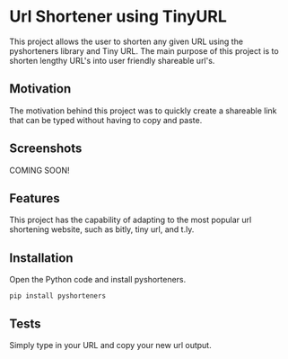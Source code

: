 # Url Shortener using TinyURL
This project allows the user to shorten any given URL using the pyshorteners library and Tiny URL. The main purpose of this project is to shorten lengthy URL's into user friendly shareable url's.

## Motivation
The motivation behind this project was to quickly create a shareable link that can be typed without having to copy and paste.

## Screenshots
COMING SOON!

## Features
This project has the capability of adapting to the most popular url shortening website, such as bitly, tiny url, and t.ly.

## Installation
Open the Python code and install pyshorteners.
```
pip install pyshorteners
```

## Tests
Simply type in your URL and copy your new url output.
